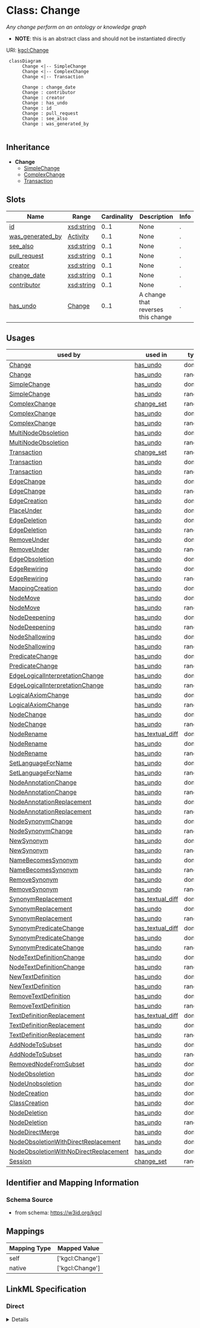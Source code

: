 # Class: Change
_Any change perform on an ontology or knowledge graph_



* __NOTE__: this is an abstract class and should not be instantiated directly



URI: [kgcl:Change](http://w3id.org/kgcl/Change)




```mermaid
 classDiagram
      Change <|-- SimpleChange
      Change <|-- ComplexChange
      Change <|-- Transaction
      
      Change : change_date
      Change : contributor
      Change : creator
      Change : has_undo
      Change : id
      Change : pull_request
      Change : see_also
      Change : was_generated_by
      
```





## Inheritance
* **Change**
    * [SimpleChange](SimpleChange.md)
    * [ComplexChange](ComplexChange.md)
    * [Transaction](Transaction.md)



## Slots

| Name | Range | Cardinality | Description  | Info |
| ---  | --- | --- | --- | --- |
| [id](id.md) | [xsd:string](xsd:string) | 0..1 | None  | . |
| [was_generated_by](was_generated_by.md) | [Activity](Activity.md) | 0..1 | None  | . |
| [see_also](see_also.md) | [xsd:string](xsd:string) | 0..1 | None  | . |
| [pull_request](pull_request.md) | [xsd:string](xsd:string) | 0..1 | None  | . |
| [creator](creator.md) | [xsd:string](xsd:string) | 0..1 | None  | . |
| [change_date](change_date.md) | [xsd:string](xsd:string) | 0..1 | None  | . |
| [contributor](contributor.md) | [xsd:string](xsd:string) | 0..1 | None  | . |
| [has_undo](has_undo.md) | [Change](Change.md) | 0..1 | A change that reverses this change  | . |


## Usages


| used by | used in | type | used |
| ---  | --- | --- | --- |
| [Change](Change.md) | [has_undo](has_undo.md) | domain | change |
| [Change](Change.md) | [has_undo](has_undo.md) | range | change |
| [SimpleChange](SimpleChange.md) | [has_undo](has_undo.md) | domain | change |
| [SimpleChange](SimpleChange.md) | [has_undo](has_undo.md) | range | change |
| [ComplexChange](ComplexChange.md) | [change_set](change_set.md) | range | change |
| [ComplexChange](ComplexChange.md) | [has_undo](has_undo.md) | domain | change |
| [ComplexChange](ComplexChange.md) | [has_undo](has_undo.md) | range | change |
| [MultiNodeObsoletion](MultiNodeObsoletion.md) | [has_undo](has_undo.md) | domain | change |
| [MultiNodeObsoletion](MultiNodeObsoletion.md) | [has_undo](has_undo.md) | range | change |
| [Transaction](Transaction.md) | [change_set](change_set.md) | range | change |
| [Transaction](Transaction.md) | [has_undo](has_undo.md) | domain | change |
| [Transaction](Transaction.md) | [has_undo](has_undo.md) | range | change |
| [EdgeChange](EdgeChange.md) | [has_undo](has_undo.md) | domain | change |
| [EdgeChange](EdgeChange.md) | [has_undo](has_undo.md) | range | change |
| [EdgeCreation](EdgeCreation.md) | [has_undo](has_undo.md) | domain | change |
| [PlaceUnder](PlaceUnder.md) | [has_undo](has_undo.md) | domain | change |
| [EdgeDeletion](EdgeDeletion.md) | [has_undo](has_undo.md) | domain | change |
| [EdgeDeletion](EdgeDeletion.md) | [has_undo](has_undo.md) | range | change |
| [RemoveUnder](RemoveUnder.md) | [has_undo](has_undo.md) | domain | change |
| [RemoveUnder](RemoveUnder.md) | [has_undo](has_undo.md) | range | change |
| [EdgeObsoletion](EdgeObsoletion.md) | [has_undo](has_undo.md) | domain | change |
| [EdgeRewiring](EdgeRewiring.md) | [has_undo](has_undo.md) | domain | change |
| [EdgeRewiring](EdgeRewiring.md) | [has_undo](has_undo.md) | range | change |
| [MappingCreation](MappingCreation.md) | [has_undo](has_undo.md) | domain | change |
| [NodeMove](NodeMove.md) | [has_undo](has_undo.md) | domain | change |
| [NodeMove](NodeMove.md) | [has_undo](has_undo.md) | range | change |
| [NodeDeepening](NodeDeepening.md) | [has_undo](has_undo.md) | domain | change |
| [NodeDeepening](NodeDeepening.md) | [has_undo](has_undo.md) | range | change |
| [NodeShallowing](NodeShallowing.md) | [has_undo](has_undo.md) | domain | change |
| [NodeShallowing](NodeShallowing.md) | [has_undo](has_undo.md) | range | change |
| [PredicateChange](PredicateChange.md) | [has_undo](has_undo.md) | domain | change |
| [PredicateChange](PredicateChange.md) | [has_undo](has_undo.md) | range | change |
| [EdgeLogicalInterpretationChange](EdgeLogicalInterpretationChange.md) | [has_undo](has_undo.md) | domain | change |
| [EdgeLogicalInterpretationChange](EdgeLogicalInterpretationChange.md) | [has_undo](has_undo.md) | range | change |
| [LogicalAxiomChange](LogicalAxiomChange.md) | [has_undo](has_undo.md) | domain | change |
| [LogicalAxiomChange](LogicalAxiomChange.md) | [has_undo](has_undo.md) | range | change |
| [NodeChange](NodeChange.md) | [has_undo](has_undo.md) | domain | change |
| [NodeChange](NodeChange.md) | [has_undo](has_undo.md) | range | change |
| [NodeRename](NodeRename.md) | [has_textual_diff](has_textual_diff.md) | domain | change |
| [NodeRename](NodeRename.md) | [has_undo](has_undo.md) | domain | change |
| [NodeRename](NodeRename.md) | [has_undo](has_undo.md) | range | change |
| [SetLanguageForName](SetLanguageForName.md) | [has_undo](has_undo.md) | domain | change |
| [SetLanguageForName](SetLanguageForName.md) | [has_undo](has_undo.md) | range | change |
| [NodeAnnotationChange](NodeAnnotationChange.md) | [has_undo](has_undo.md) | domain | change |
| [NodeAnnotationChange](NodeAnnotationChange.md) | [has_undo](has_undo.md) | range | change |
| [NodeAnnotationReplacement](NodeAnnotationReplacement.md) | [has_undo](has_undo.md) | domain | change |
| [NodeAnnotationReplacement](NodeAnnotationReplacement.md) | [has_undo](has_undo.md) | range | change |
| [NodeSynonymChange](NodeSynonymChange.md) | [has_undo](has_undo.md) | domain | change |
| [NodeSynonymChange](NodeSynonymChange.md) | [has_undo](has_undo.md) | range | change |
| [NewSynonym](NewSynonym.md) | [has_undo](has_undo.md) | domain | change |
| [NewSynonym](NewSynonym.md) | [has_undo](has_undo.md) | range | change |
| [NameBecomesSynonym](NameBecomesSynonym.md) | [has_undo](has_undo.md) | domain | change |
| [NameBecomesSynonym](NameBecomesSynonym.md) | [has_undo](has_undo.md) | range | change |
| [RemoveSynonym](RemoveSynonym.md) | [has_undo](has_undo.md) | domain | change |
| [RemoveSynonym](RemoveSynonym.md) | [has_undo](has_undo.md) | range | change |
| [SynonymReplacement](SynonymReplacement.md) | [has_textual_diff](has_textual_diff.md) | domain | change |
| [SynonymReplacement](SynonymReplacement.md) | [has_undo](has_undo.md) | domain | change |
| [SynonymReplacement](SynonymReplacement.md) | [has_undo](has_undo.md) | range | change |
| [SynonymPredicateChange](SynonymPredicateChange.md) | [has_textual_diff](has_textual_diff.md) | domain | change |
| [SynonymPredicateChange](SynonymPredicateChange.md) | [has_undo](has_undo.md) | domain | change |
| [SynonymPredicateChange](SynonymPredicateChange.md) | [has_undo](has_undo.md) | range | change |
| [NodeTextDefinitionChange](NodeTextDefinitionChange.md) | [has_undo](has_undo.md) | domain | change |
| [NodeTextDefinitionChange](NodeTextDefinitionChange.md) | [has_undo](has_undo.md) | range | change |
| [NewTextDefinition](NewTextDefinition.md) | [has_undo](has_undo.md) | domain | change |
| [NewTextDefinition](NewTextDefinition.md) | [has_undo](has_undo.md) | range | change |
| [RemoveTextDefinition](RemoveTextDefinition.md) | [has_undo](has_undo.md) | domain | change |
| [RemoveTextDefinition](RemoveTextDefinition.md) | [has_undo](has_undo.md) | range | change |
| [TextDefinitionReplacement](TextDefinitionReplacement.md) | [has_textual_diff](has_textual_diff.md) | domain | change |
| [TextDefinitionReplacement](TextDefinitionReplacement.md) | [has_undo](has_undo.md) | domain | change |
| [TextDefinitionReplacement](TextDefinitionReplacement.md) | [has_undo](has_undo.md) | range | change |
| [AddNodeToSubset](AddNodeToSubset.md) | [has_undo](has_undo.md) | domain | change |
| [AddNodeToSubset](AddNodeToSubset.md) | [has_undo](has_undo.md) | range | change |
| [RemovedNodeFromSubset](RemovedNodeFromSubset.md) | [has_undo](has_undo.md) | domain | change |
| [NodeObsoletion](NodeObsoletion.md) | [has_undo](has_undo.md) | domain | change |
| [NodeUnobsoletion](NodeUnobsoletion.md) | [has_undo](has_undo.md) | domain | change |
| [NodeCreation](NodeCreation.md) | [has_undo](has_undo.md) | domain | change |
| [ClassCreation](ClassCreation.md) | [has_undo](has_undo.md) | domain | change |
| [NodeDeletion](NodeDeletion.md) | [has_undo](has_undo.md) | domain | change |
| [NodeDeletion](NodeDeletion.md) | [has_undo](has_undo.md) | range | change |
| [NodeDirectMerge](NodeDirectMerge.md) | [has_undo](has_undo.md) | domain | change |
| [NodeObsoletionWithDirectReplacement](NodeObsoletionWithDirectReplacement.md) | [has_undo](has_undo.md) | domain | change |
| [NodeObsoletionWithNoDirectReplacement](NodeObsoletionWithNoDirectReplacement.md) | [has_undo](has_undo.md) | domain | change |
| [Session](Session.md) | [change_set](change_set.md) | range | change |



## Identifier and Mapping Information







### Schema Source


* from schema: https://w3id.org/kgcl







## Mappings

| Mapping Type | Mapped Value |
| ---  | ---  |
| self | ['kgcl:Change'] |
| native | ['kgcl:Change'] |


## LinkML Specification

<!-- TODO: investigate https://stackoverflow.com/questions/37606292/how-to-create-tabbed-code-blocks-in-mkdocs-or-sphinx -->

### Direct

<details>
```yaml
name: change
description: Any change perform on an ontology or knowledge graph
from_schema: https://w3id.org/kgcl
abstract: true
slots:
- id
- was generated by
- see also
- pull request
- creator
- change date
- contributor
- has undo
slot_usage:
  was generated by:
    name: was generated by
    comments:
    - we use the PROV model to represent the agent making a change
  see also:
    name: see also
    comments:
    - If this change is in relationship to an issue on a system like github, include
      the URL here
  pull request:
    name: pull request
    comments:
    - If this change has a pull request on a system like github, include the URL here
  creator:
    name: creator
    comments:
    - This should be the composition of 'was generated by' and 'was associated with'
  change date:
    name: change date
    comments:
    - This should be the composition of 'was generated by' and 'ended at time'

```
</details>

### Induced

<details>
```yaml
name: change
description: Any change perform on an ontology or knowledge graph
from_schema: https://w3id.org/kgcl
abstract: true
slot_usage:
  was generated by:
    name: was generated by
    comments:
    - we use the PROV model to represent the agent making a change
  see also:
    name: see also
    comments:
    - If this change is in relationship to an issue on a system like github, include
      the URL here
  pull request:
    name: pull request
    comments:
    - If this change has a pull request on a system like github, include the URL here
  creator:
    name: creator
    comments:
    - This should be the composition of 'was generated by' and 'was associated with'
  change date:
    name: change date
    comments:
    - This should be the composition of 'was generated by' and 'ended at time'
attributes:
  id:
    name: id
    from_schema: https://w3id.org/kgcl/basics
    identifier: true
    alias: id
    owner: change
    range: string
  was generated by:
    name: was generated by
    comments:
    - we use the PROV model to represent the agent making a change
    from_schema: https://w3id.org/kgcl/prov
    slot_uri: prov:wasGeneratedBy
    alias: was_generated_by
    owner: change
    range: activity
  see also:
    name: see also
    comments:
    - If this change is in relationship to an issue on a system like github, include
      the URL here
    from_schema: https://w3id.org/kgcl
    slot_uri: rdfs:seeAlso
    alias: see_also
    owner: change
    range: string
  pull request:
    name: pull request
    comments:
    - If this change has a pull request on a system like github, include the URL here
    from_schema: https://w3id.org/kgcl
    alias: pull_request
    owner: change
    range: string
  creator:
    name: creator
    comments:
    - This should be the composition of 'was generated by' and 'was associated with'
    from_schema: https://w3id.org/kgcl
    slot_uri: dcterms:creator
    alias: creator
    owner: change
    range: string
  change date:
    name: change date
    comments:
    - This should be the composition of 'was generated by' and 'ended at time'
    from_schema: https://w3id.org/kgcl
    slot_uri: dcterms:date
    alias: change_date
    owner: change
    range: string
  contributor:
    name: contributor
    from_schema: https://w3id.org/kgcl
    slot_uri: dcterms:creator
    alias: contributor
    owner: change
    range: string
  has undo:
    name: has undo
    description: A change that reverses this change
    from_schema: https://w3id.org/kgcl
    domain: change
    multivalued: false
    alias: has_undo
    owner: change
    range: change

```
</details>